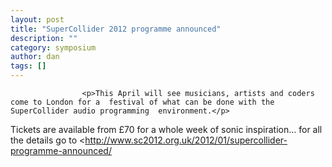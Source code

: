 ```yaml
---
layout: post
title: "SuperCollider 2012 programme announced"
description: ""
category: symposium
author: dan
tags: []
---
```

					<p>This April will see musicians, artists and coders come to London for a  festival of what can be done with the SuperCollider audio programming  environment.</p>
<p>Tickets are available from £70 for a whole week of sonic inspiration&#8230; for all the details go to &lt;<a href="http://www.sc2012.org.uk/2012/01/supercollider-programme-announced/">http://www.sc2012.org.uk/2012/01/supercollider-programme-announced/</a></p>

